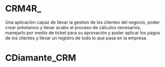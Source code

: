 # CRM4R_
Una aplicación capaz de llevar la gestion de los clientes del negocio, poder crear préstamos y llevar acabo el proceso de cálculos necesarios, manejarlo por medio de ticket para su aprovación y poder aplicar los pagos de los clientes y llevar un registro de todo lo que pasa en la empresa.
# CDiamante_CRM

